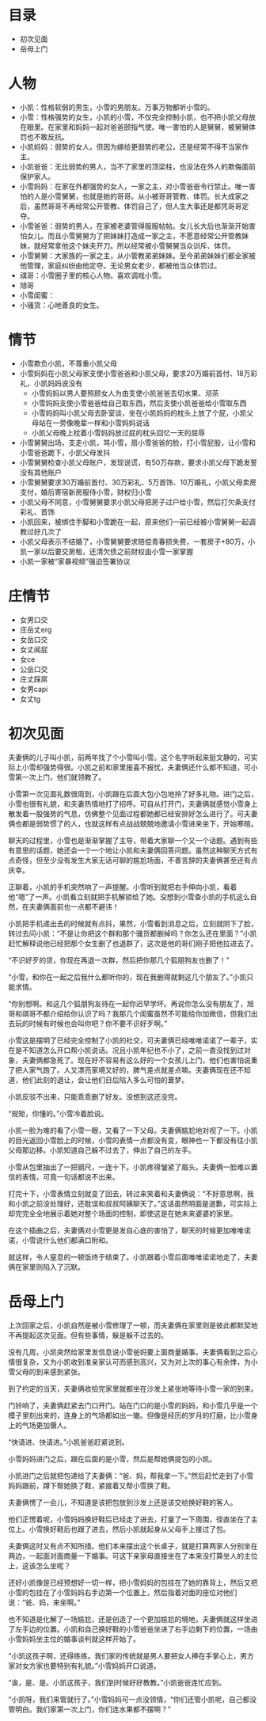 # 目录

- 初次见面
- 岳母上门

# 人物

- 小凯：性格软弱的男生，小雪的男朋友。万事万物都听小雪的。
- 小雪：性格强势的女生，小凯的小雪，不仅完全控制小凯，也不把小凯父母放在眼里。在家里和妈妈一起对爸爸颐指气使。唯一害怕的人是舅舅，被舅舅体罚也不敢反抗。
- 小凯妈妈：弱势的女人，但因为嫁给更弱势的老公，还是经常不得不当家作主。
- 小凯爸爸：无比弱势的男人，当不了家里的顶梁柱，也没法在外人的欺侮面前保护家人。
- 小雪妈妈：在家在外都强势的女人，一家之主，对小雪爸爸令行禁止。唯一害怕的人是小雪舅舅，也就是她的哥哥。从小被哥哥管教、体罚。长大成家之后，虽然哥哥不再经常公开管教、体罚自己了，但人生大事还是都凭哥哥定夺。
- 小雪爸爸：弱势的男人，在家被老婆管得服服帖帖。女儿长大后也渐渐开始害怕女儿。而且小雪舅舅为了把妹妹打造成一家之主，不愿意经常公开管教妹妹，就经常拿他这个妹夫开刀。所以经常被小雪舅舅当众训斥、体罚。
- 小雪舅舅：大家族的一家之主，从小管教弟弟妹妹。至今弟弟妹妹们都全家被他管理，家庭纠纷由他定夺。无论男女老少，都被他当众体罚过。
- 祺哥：小雪圈子里的核心人物。喜欢调戏小雪。
- 旭哥
- 小雪闺蜜：
- 小骚货：心地善良的女生。

# 情节

- 小雪欺负小凯，不尊重小凯父母
- 小雪妈妈在小凯父母家支使小雪爸爸和小凯父母，要求20万婚前首付、18万彩礼，小凯妈妈说没有
    - 小雪妈妈以男人要照顾女人为由支使小凯爸爸去切水果、沏茶
    - 小雪妈妈支使小雪爸爸给自己取东西，然后支使小凯爸爸给小雪取东西
    - 小雪妈妈叫小凯父母去卧室谈，坐在小凯妈妈的枕头上放了个屁，小凯父母站在一旁像晚辈一样和小雪妈妈说话
    - 小凯父母晚上枕着小雪妈妈放过屁的枕头回忆一天的屈辱
- 小雪舅舅出场，支走小凯，骂小雪，扇小雪爸爸的脸，打小雪屁股，让小雪和小雪爸爸跪下，小凯父母发抖
- 小雪舅舅检查小凯父母账户，发现说谎，有50万存款，要求小凯父母下跪发誓没有其他账户
- 小雪舅舅要求30万婚前首付、30万彩礼、5万首饰、10万婚礼，小凯父母卖房支付，婚后寄宿新房服侍小雪，财权归小雪
- 小凯父母不同意，小雪舅舅要求小凯父母把房子过户给小雪，然后打欠条支付彩礼、首饰
- 小凯回来，被绑住手脚和小雪跪在一起，原来他们一前已经被小雪舅舅一起调教过好几次了
- 小凯父母表示不结婚了，小雪舅舅要求赔偿青春损失费，一套房子+80万，小凯一家以后要交房租，还清欠债之前财权由小雪一家掌握
- 小凯一家被“家暴视频”强迫签署协议

# 庄情节
- 女男口交
- 庄岳丈erg
- 女岳口交
- 女丈闻屁
- 女ce
- 公岳口交
- 庄丈踩屌
- 女男capi
- 女丈tg

# 初次见面

夫妻俩的儿子叫小凯，前两年找了个小雪叫小雪。这个名字听起来挺文静的，可实际上小雪却强势得很。小凯之前和家里报喜不报忧，夫妻俩还什么都不知道，可小雪第一次上门，他们就领教了。

小雪第一次见面礼数很周到，小凯跟在后面大包小包地拎了好多礼物。进门之后，小雪也很有礼貌，和夫妻热情地打了招呼。可自从打开门，夫妻俩就感觉小雪身上散发着一股强势的气息，仿佛整个见面过程都她都已经安排好怎么进行了。可夫妻俩也都是弱势惯了的人，也就这样有点战战兢兢地邀请小雪进来坐下，开始寒暄。

聊天的过程里，小雪也是渐渐掌握了主导，带着大家聊一个又一个话题。遇到有些有意思的话题，她还会一个一个地让小凯和夫妻俩回答问题。虽然这种聊天方式有点奇怪，但至少没有发生大家无话可聊的尴尬场面，不善言辞的夫妻俩甚至还有点庆幸。

正聊着，小凯的手机突然响了一声提醒。小雪听到就把右手伸向小凯，看着他“嗯”了一声。小凯看立刻就把手机解锁给了她。没想到小雪查小凯的手机这么自然，在夫妻俩面前也一点都不避讳！

小凯把手机递出去的时候就有点抖，果然，小雪看到消息之后，立刻就阴下了脸，转过去问小凯：“不是让你把这个群和那个骚货都删掉吗？你怎么还在里面？”小凯赶忙解释说他已经把那个女生删了也退群了，这次是他的哥们刚子把他拉进去了。

“不识好歹的货，你现在再退一次群，然后把你那几个狐朋狗友也删了！”

“小雪，和你在一起之后我什么都听你的，现在我删得就剩这几个朋友了。”小凯只能求情。

“你别想啊。和这几个狐朋狗友待在一起你迟早学坏。再说你怎么没有朋友了，旭哥和祺哥不都介绍给你认识了吗？我那几个闺蜜虽然不可能给你加微信，但我们出去玩的时候有时候也会叫你吧？你不要不识好歹啊。”

小雪这是摆明了已经完全控制了小凯的社交，可夫妻俩已经唯唯诺诺了一辈子，实在是不知道怎么开口帮小凯说话。况且小凯年纪也不小了，之前一直没找到过对象，夫妻俩都急死了。现在好不容易有这么好的一个女孩儿上门，他们也害怕说重了把人家气跑了。人又漂亮家境又好的，脾气差点就差点嘛。夫妻俩现在还不知道，他们此刻的退让，会让他们日后陷入多么可怕的噩梦。

小凯反驳不出来，只能乖乖删了好友。没想到这还没完。

“规矩，你懂的。”小雪冷着脸说。

小凯一脸为难的看了小雪一眼，又看了一下父母。夫妻俩尴尬地对视了一下。小凯的目光返回小雪脸上的时候，小雪的表情一点都没有变，眼神也一下都没有往小凯父母那边移。小凯知道自己躲不过去了，伸出了自己的左手。

小雪从包里抽出了一把钢尺，一连十下。小凯疼得皱紧了眉头。夫妻俩一脸难以置信的表情，可竟一句话都说不出来。

打完十下，小雪表情立刻就变了回去，转过来笑着和夫妻俩说：“不好意思啊，我和小凯之前没处理好，还耽误和叔叔阿姨聊天了。”这话虽然明面是道歉，可实际上却完完全全地展示着她对整个场面的控制，即使这是在她未来婆婆的家里。

在这个插曲之后，夫妻俩对小雪更是发自心底的害怕了，聊天的时候更加唯唯诺诺，小雪说什么他们都满口附和。

就这样，令人窒息的一顿饭终于结束了。小凯跟着小雪后面唯唯诺诺地走了，夫妻俩在家里则陷入了沉默。

# 岳母上门

上次回家之后，小凯自然是被小雪修理了一顿，而夫妻俩在家里则是彼此都默契地不再提起这次见面。但有些事情，躲是躲不过去的。

没有几周，小凯突然给家里发信息说小雪爸妈要上面商量婚事。夫妻俩看到之后心情很复杂，又为小凯收到准亲家认可而感到高兴，又为对上次的事心有余悸，为小雪父母的到来感到紧张。

到了约定的当天，夫妻俩收拾完家里就都坐在沙发上紧张地等待小雪一家的到来。

门铃响了，夫妻俩赶紧去门口开门。站在门口的是小雪的妈妈，和小雪几乎是一个模子里刻出来的，连身上的气场都如出一辙。但像是经历的岁月的打磨，比小雪身上的气场更加慑人。

“快请进、快请进。”小凯爸爸赶紧说到。

小雪妈妈进门之后，跟在后面的是小雪，然后是帮她俩提包的小凯。

小凯进门之后就把包递给了夫妻俩：“爸、妈，帮我拿一下。”然后赶忙走到了小雪妈妈跟前，蹲下帮她换了鞋，紧接着又帮小雪换了鞋。

夫妻俩愣了一会儿，不知道是该把包放到沙发上还是该交给换好鞋的客人。

他们正愣着呢，小雪妈妈换好鞋后已经走了进去，打量了一下周围，径直坐在了主位上。小雪换好鞋后也跟了进去，然后小凯就起身从父母手上接过了包。

夫妻俩这时又有点不知所措。他们本来摆出这个长桌子，就是打算两家人分别坐在两边，一起面对面商量一下婚事。可这下亲家母直接坐在了本来没打算坐人的主位上，这该怎么坐呢？

还好小凯像是已经预想好一切一样，把小雪妈妈的包挂在了她的靠背上，然后又把小雪的包挂在了小雪妈妈右手边第一个位置上，然后指着对面的座位对他们说：“爸、妈，来坐啊。”

也不知道是化解了一场尴尬，还是创造了一个更加尴尬的境地，夫妻俩就这样坐进了左手边的位置。小凯和自己换好鞋的小雪爸爸坐进了右手边剩下的位置，一场由小雪妈妈坐主位的婚事谈判就这样开始了。

“小凯这孩子啊，还得练练。我们家的传统就是男人要把女人捧在手掌心上，男方家对女方家也要特别有礼貌。”小雪妈妈开口说道。

“诶，是、是。小凯这孩子，我们到时候好好教教。”小凯爸爸连忙应到。

“小凯呀，我们来管就行了。”小雪妈妈可一点没领情，“你们还管小凯呢，自己都没管明白。我们家第一次上门，你们连水果都不摆啊？”
